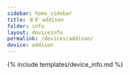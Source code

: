 ```yaml
---
sidebar: home_sidebar
title: 关于 addison
folder: info
layout: deviceinfo
permalink: /devices/addison/
device: addison
---
```

{% include templates/device_info.md %}
